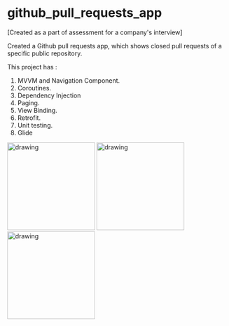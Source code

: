 # github_pull_requests_app

[Created as a part of assessment for a company's interview]

Created a Github pull requests app, which shows closed pull requests of a specific public repository.

This project has :
1) MVVM and Navigation Component.
2) Coroutines.
3) Dependency Injection
4) Paging.
5) View Binding.
6) Retrofit.
7) Unit testing.
8) Glide


<img src="https://user-images.githubusercontent.com/40288769/180693863-e40c7241-2a8f-45ae-a767-102db1785fb6.jpg" alt="drawing" width="200"/>  <img src="https://user-images.githubusercontent.com/40288769/180693873-950c6023-b38a-45a4-add6-0043a560e4f5.jpg" alt="drawing" width="200"/>  <img src="https://user-images.githubusercontent.com/40288769/180693880-4967958c-8b32-4c42-807a-4a6cc6b9a106.jpg" alt="drawing" width="200"/> 



